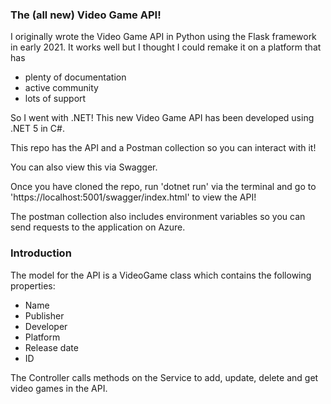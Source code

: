 ### The (all new) Video Game API!
I originally wrote the Video Game API in Python using the Flask framework in early 2021. It works well but I thought I could remake it on a platform that has
- plenty of documentation
- active community
- lots of support

So I went with .NET! This new Video Game API has been developed using .NET 5 in C#.

This repo has the API and a Postman collection so you can interact with it!

You can also view this via Swagger.

Once you have cloned the repo, run 'dotnet run' via the terminal and go to 'https://localhost:5001/swagger/index.html' to view the API!

The postman collection also includes environment variables so you can send requests to the application on Azure.

### Introduction
The model for the API is a VideoGame class which contains the following properties:
- Name
- Publisher
- Developer
- Platform
- Release date
- ID

The Controller calls methods on the Service to add, update, delete and get video games in the API.
